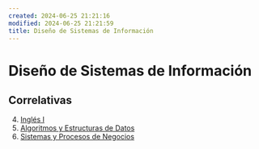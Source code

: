 ```yaml
---
created: 2024-06-25 21:21:16
modified: 2024-06-25 21:21:59
title: Diseño de Sistemas de Información
---
```


# Diseño de Sistemas de Información

## Correlativas

4. [Inglés I](Inglés%20I/README.md)
6. [Algoritmos y Estructuras de Datos](Algoritmos%20y%20Estructuras%20de%20Datos/README.md)
8. [Sistemas y Procesos de Negocios](Sistemas%20y%20Procesos%20de%20Negocios/README.md)
